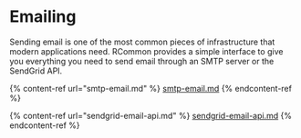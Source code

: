 # Emailing

Sending email is one of the most common pieces of infrastructure that modern applications need. RCommon provides a simple interface to give you everything you need to send email through an SMTP server or the SendGrid API.&#x20;

{% content-ref url="smtp-email.md" %}
[smtp-email.md](smtp-email.md)
{% endcontent-ref %}

{% content-ref url="sendgrid-email-api.md" %}
[sendgrid-email-api.md](sendgrid-email-api.md)
{% endcontent-ref %}
